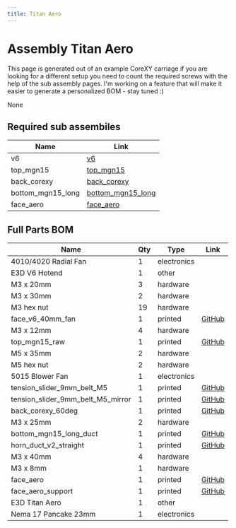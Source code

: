 ```yaml
---
title: Titan Aero
---
```


# Assembly Titan Aero

This page is generated out of an example CoreXY carriage if you are looking for a different setup you need to count the required screws with the help of the sub assembly pages.
I'm working on a feature that will make it easier to generate a personalized BOM - stay tuned :)

<div class="cloudimage-360" data-folder="../../assets/images/gifs/source/titan_aero/" data-filename="titan_aero_{index}.jpg" data-amount="24"></div>

None

## Required sub assembiles

| Name | Link |
| ---- | ---- |
| v6 | [v6](../../sub_assemblies/v6) |
| top_mgn15 | [top_mgn15](../../sub_assemblies/top_mgn15) |
| back_corexy | [back_corexy](../../sub_assemblies/back_corexy) |
| bottom_mgn15_long | [bottom_mgn15_long](../../sub_assemblies/bottom_mgn15_long) |
| face_aero | [face_aero](../../sub_assemblies/face_aero) |

## Full Parts BOM

| Name | Qty | Type | Link |
| ---- | --- | ---- | ---- |
| 4010/4020 Radial Fan | 1 | electronics |  |
| E3D V6 Hotend | 1 | other |  |
| M3 x 20mm | 3 | hardware |  |
| M3 x 30mm | 2 | hardware |  |
| M3 hex nut | 19 | hardware |  |
| face_v6_40mm_fan | 1 | printed | [GitHub](https://github.com/pkucmus/EVA/tree/master/stl/Faces/face_v6_40mm_fan.stl) |
| M3 x 12mm | 4 | hardware |  |
| top_mgn15_raw | 1 | printed | [GitHub](https://github.com/pkucmus/EVA/tree/master/stl/Tops/top_mgn15_raw.stl) |
| M5 x 35mm | 2 | hardware |  |
| M5 hex nut | 2 | hardware |  |
| 5015 Blower Fan | 1 | electronics |  |
| tension_slider_9mm_belt_M5 | 1 | printed | [GitHub](https://github.com/pkucmus/EVA/tree/master/stl/Tension%20Sliders/tension_slider_9mm_belt_M5.stl) |
| tension_slider_9mm_belt_M5_mirror | 1 | printed | [GitHub](https://github.com/pkucmus/EVA/tree/master/stl/Tension%20Sliders/tension_slider_9mm_belt_M5_mirror.stl) |
| back_corexy_60deg | 1 | printed | [GitHub](https://github.com/pkucmus/EVA/tree/master/stl/Backs/back_corexy_60deg.stl) |
| M3 x 25mm | 2 | hardware |  |
| bottom_mgn15_long_duct | 1 | printed | [GitHub](https://github.com/pkucmus/EVA/tree/master/stl/Bottoms/bottom_mgn15_long_duct.stl) |
| horn_duct_v2_straight | 1 | printed | [GitHub](https://github.com/pkucmus/EVA/tree/master/stl/Fan%20Ducts/horn_duct_v2_straight.stl) |
| M3 x 40mm | 4 | hardware |  |
| M3 x 8mm | 1 | hardware |  |
| face_aero | 1 | printed | [GitHub](https://github.com/pkucmus/EVA/tree/master/stl/Faces/face_aero.stl) |
| face_aero_support | 1 | printed | [GitHub](https://github.com/pkucmus/EVA/tree/master/stl/Faces/face_aero_support.stl) |
| E3D Titan Aero | 1 | other |  |
| Nema 17 Pancake 23mm | 1 | electronics |  |
